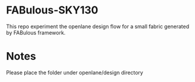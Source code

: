 # FABulous-SKY130
This repo experiment the openlane design flow for a small fabric generated by FABulous framework.

# Notes
Please place the folder under openlane/design directory 
